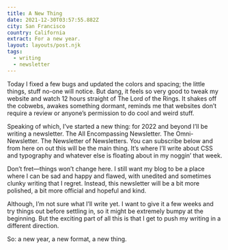 ```yaml
---
title: A New Thing
date: 2021-12-30T03:57:55.882Z
city: San Francisco
country: California
extract: For a new year.
layout: layouts/post.njk
tags:
  - writing
  - newsletter
---
```


Today I fixed a few bugs and updated the colors and spacing; the little things, stuff no-one will notice. But dang, it feels so very good to tweak my website and watch 12 hours straight of The Lord of the Rings. It shakes off the cobwebs, awakes something dormant, reminds me that websites don’t require a review or anyone’s permission to do cool and weird stuff.

Speaking of which, I’ve started a new thing: for 2022 and beyond I’ll be writing a newsletter. The All Encompassing Newsletter. The Omni-Newsletter. The Newsletter of Newsletters. You can subscribe below and from here on out this will be the main thing. It’s where I’ll write about CSS and typography and whatever else is floating about in my noggin’ that week.

Don’t fret—things won’t change here. I still want my blog to be a place where I can be sad and happy and flawed, with unedited and sometimes clunky writing that I regret. Instead, this newsletter will be a bit more polished, a bit more official and hopeful and kind.

Although, I’m not sure what I’ll write yet. I want to give it a few weeks and try things out before settling in, so it might be extremely bumpy at the beginning. But the exciting part of all this is that I get to push my writing in a different direction.

So: a new year, a new format, a new thing.
